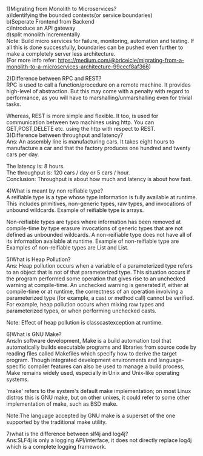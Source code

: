 1)Migrating from Monolith to Microservices?<br>
a)Identifying the bounded contexts(or service boundaries)<br>
b)Seperate Frontend from Backend<br>
c)Introduce an API gateway<br>
d)split monolith incrementally<br>
Note: Build micro services for failure, monitoring, automation and testing. If all this is done successfully, boundaries can be pushed  even further to make a completely server less architecture. <br>(For more info refer: https://medium.com/@briceicle/migrating-from-a-monolith-to-a-microservices-architecture-99cecf8af366)

2)Difference between RPC and REST?<br>
RPC is used to call a function/procedure on a remote machine. It provides high-level of abstraction. But this may come with a penalty with regard to performance, as you will have to marshalling/unmarshalling even for trivial tasks.

Whereas, REST is more simple and flexible. It too, is used for communication between two machines using http. You can GET,POST,DELETE etc. using the http with respect to REST.<br>
3)Difference between throughput and latency?<br>
Ans: An assembly line is manufacturing cars. It takes eight hours to manufacture a car and that the factory produces one hundred and twenty cars per day.

The latency is: 8 hours.<br>
The throughput is: 120 cars / day or 5 cars / hour.<br>
Conclusion: Throughput is about how much and latency is about how fast.

4)What is meant by non reifiable type?<br>
A reifiable type is a type whose type information is fully available at runtime. This includes primitives, non-generic types, raw types, and invocations of unbound wildcards. Example of reifiable type is arrays. 

Non-reifiable types are types where information has been removed at compile-time by type erasure invocations of generic types that are not defined as unbounded wildcards. A non-reifiable type does not have all of its information available at runtime. Example of non-reifiable type are Examples of non-reifiable types are List<String> and List<Number>.

5)What is Heap Pollution?<br>
Ans: Heap pollution occurs when a variable of a parameterized type refers to an object that is not of that parameterized type. This situation occurs if the program performed some operation that gives rise to an unchecked warning at compile-time. An unchecked warning is generated if, either at compile-time or at runtime, the correctness of an operation involving a parameterized type (for example, a cast or method call) cannot be verified. For example, heap pollution occurs when mixing raw types and parameterized types, or when performing unchecked casts.

Note: Effect of heap pollution is classcastexception at runtime.

6)What is GNU Make?<br>
Ans:In software development, Make is a build automation tool that automatically builds executable programs and libraries from source code by reading files called Makefiles which specify how to derive the target program. Though integrated development environments and language-specific compiler features can also be used to manage a build process, Make remains widely used, especially in Unix and Unix-like operating systems.

'make' refers to the system's default make implementation; on most Linux distros this is GNU make, but on other unixes, it could refer to some other implementation of make, such as BSD make.

Note:The language accepted by GNU make is a superset of the one supported by the traditional make utility.

7)what is the difference between slf4j and log4j?<br>
Ans:SLF4j is only a logging API/interface, it does not directly replace log4j which is a complete logging framework.
